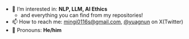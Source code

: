 - 🔭 I’m interested in: **NLP, LLM, AI Ethics**
  - and everything you can find from my repositories!
- 📫 How to reach me: [mingi0116s@gmail.com](mailto:mingi0116s@gmail.com), [@yuagnun](https://twitter.com/yuagnun) on X(Twitter)
- 📢 Pronouns: **He/him**

<!--
- 🔭 I’m currently working on ...
- 🌱 I’m currently learning ...
- 👯 I’m looking to collaborate on ...
- 🤔 I’m looking for help with ...
- 💬 Ask me about ...
- 📫 How to reach me: ...
- 😄 Pronouns: ...
- ⚡ Fun fact: ...
-->
